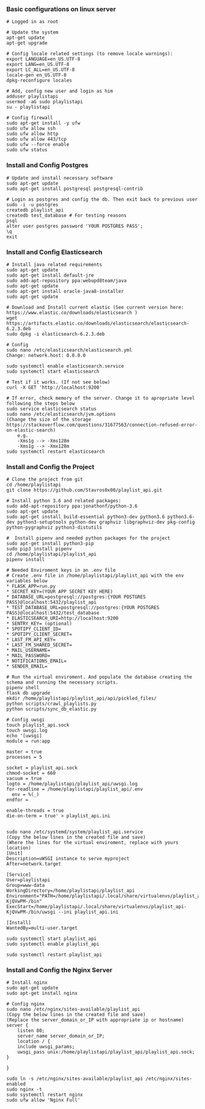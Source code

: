 
### Basic configurations on linux server
    # Logged in as root

    # Update the system
    apt-get update
    apt-get upgrade

    # Config locale related settings (to remove locale warnings):
    export LANGUAGE=en_US.UTF-8
    export LANG=en_US.UTF-8
    export LC_ALL=en_US.UTF-8
    locale-gen en_US.UTF-8
    dpkg-reconfigure locales

    # Add, config new user and login as him
    adduser playlistapi
    usermod -aG sudo playlistapi
    su - playlistapi

    # Config firewall
    sudo apt-get install -y ufw
    sudo ufw allow ssh
    sudo ufw allow http
    sudo ufw allow 443/tcp
    sudo ufw --force enable
    sudo ufw status



### Install and Config Postgres
    # Update and install necessary software
    sudo apt-get update
    sudo apt-get install postgresql postgresql-contrib

    # Login as postgres and config the db. Then exit back to previous user
    sudo -i -u postgres
    createdb playlist_api
    createdb test_database # For testing reasons
    psql
    alter user postgres password 'YOUR POSTGRES PASS';
    \q
    exit

### Install and Config Elasticsearch

    # Install java related requirements
    sudo apt-get update
    sudo apt-get install default-jre
    sudo add-apt-repository ppa:webupd8team/java
    sudo apt-get update
    sudo apt-get install oracle-java8-installer
    sudo apt-get update

    # Download and Install current elastic (See current version here: https://www.elastic.co/downloads/elasticsearch )
    wget https://artifacts.elastic.co/downloads/elasticsearch/elasticsearch-6.2.3.deb
    sudo dpkg -i elasticsearch-6.2.3.deb

    # Config
    sudo nano /etc/elasticsearch/elasticsearch.yml
    Change: network.host: 0.0.0.0

    sudo systemctl enable elasticsearch.service
    sudo systemctl start elasticsearch

    # Test if it works. (If not see below)
    curl -X GET 'http://localhost:9200'

    # If error, check memory of the server. Change it to apropriate level following the steps below
    sudo service elasticsearch status
    sudo nano /etc/elasticsearch/jvm.options
    (Change the size of the storage https://stackoverflow.com/questions/31677563/connection-refused-error-on-elastic-search)
        e.g.
        -Xms1g --> -Xms128m
        -Xms1g --> -Xmx128m
    sudo systemctl restart elasticsearch


### Install and Config the Project
    # Clone the project from git
    cd /home/playlistapi
    git clone https://github.com/Stavros0x00/playlist_api.git

    # Install python 3.6 and related packages:
    sudo add-apt-repository ppa:jonathonf/python-3.6
    sudo apt-get update
    sudo apt-get install build-essential python3-dev python3.6 python3.6-dev python3-setuptools python-dev graphviz libgraphviz-dev pkg-config python-pygraphviz python3-distutils

    #  Install pipenv and needed python packages for the project
    sudo apt-get install python3-pip
    sudo pip3 install pipenv
    cd /home/playlistapi/playlist_api
    pipenv install

    # Needed Enviroment keys in an .env file
    # Create .env file in /home/playlistapi/playlist_api with the env variables below
    * FLASK_APP=run.py
    * SECRET_KEY=(YOUR APP SECRET KEY HERE)
    * DATABASE_URL=postgresql://postgres:{YOUR POSTGRES PASS}@localhost:5432/playlist_api
    * TEST_DATABASE_URL=postgresql://postgres:{YOUR POSTGRES PASS}@localhost:5432/test_database
    * ELASTICSEARCH_URI=http://localhost:9200
    * SENTRY_KEY= (optional)
    * SPOTIPY_CLIENT_ID=
    * SPOTIPY_CLIENT_SECRET=
    * LAST_FM_API_KEY=
    * LAST_FM_SHARED_SECRET=
    * MAIL_USERNAME=
    * MAIL_PASSWORD=
    * NOTIFICATIONS_EMAIL=
    * SENDER_EMAIL=

    # Run the virtual enviroment. And populate the database creating the schema and running the necessary scripts.
    pipenv shell
    flask db upgrade
    mkdir /home/playlistapi/playlist_api/api/pickled_files/
    python scripts/crawl_playlists.py
    python scripts/sync_db_elastic.py

    # Config uwsgi
    touch playlist_api.sock
    touch uwsgi.log
    echo '[uwsgi]
    module = run:app

    master = true
    processes = 5

    socket = playlist_api.sock
    chmod-socket = 660
    vacuum = true
    logto = /home/playlistapi/playlist_api/uwsgi.log
    for-readline = /home/playlistapi/playlist_api/.env
      env = %(_)
    endfor =

    enable-threads = true
    die-on-term = true' > playlist_api.ini


    sudo nano /etc/systemd/system/playlist_api.service
    (Copy the below lines in the created file and save)
    (Where the lines for the virtual enviroment, replace with yours location)
    [Unit]
    Description=uWSGI instance to serve myproject
    After=network.target

    [Service]
    User=playlistapi
    Group=www-data
    WorkingDirectory=/home/playlistapi/playlist_api
    Environment="PATH=/home/playlistapi/.local/share/virtualenvs/playlist_api-KjQVwPM-/bin"
    ExecStart=/home/playlistapi/.local/share/virtualenvs/playlist_api-KjQVwPM-/bin/uwsgi --ini playlist_api.ini

    [Install]
    WantedBy=multi-user.target

    sudo systemctl start playlist_api
    sudo systemctl enable playlist_api

    sudo systemctl restart playlist_api

### Install and Config the Nginx Server
    # Install nginx
    sudo apt-get update
    sudo apt-get install nginx

    # Config nginx
    sudo nano /etc/nginx/sites-available/playlist_api
    (Copy the below lines in the created file and save)
    (Replace the server_domain_or_IP with appropriate ip or hostname)
    server {
        listen 80;
        server_name server_domain_or_IP;
        location / {
        include uwsgi_params;
        uwsgi_pass unix:/home/playlistapi/playlist_api/playlist_api.sock;
    }

    }

    sudo ln -s /etc/nginx/sites-available/playlist_api /etc/nginx/sites-enabled
    sudo nginx -t
    sudo systemctl restart nginx
    sudo ufw allow 'Nginx Full'



